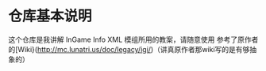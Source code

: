 # 仓库基本说明
这个仓库是我讲解 InGame Info XML 模组所用的教案，请随意使用
参考了原作者的[Wiki}(http://mc.lunatri.us/doc/legacy/igi/)（讲真原作者那wiki写的是有够抽象的）
